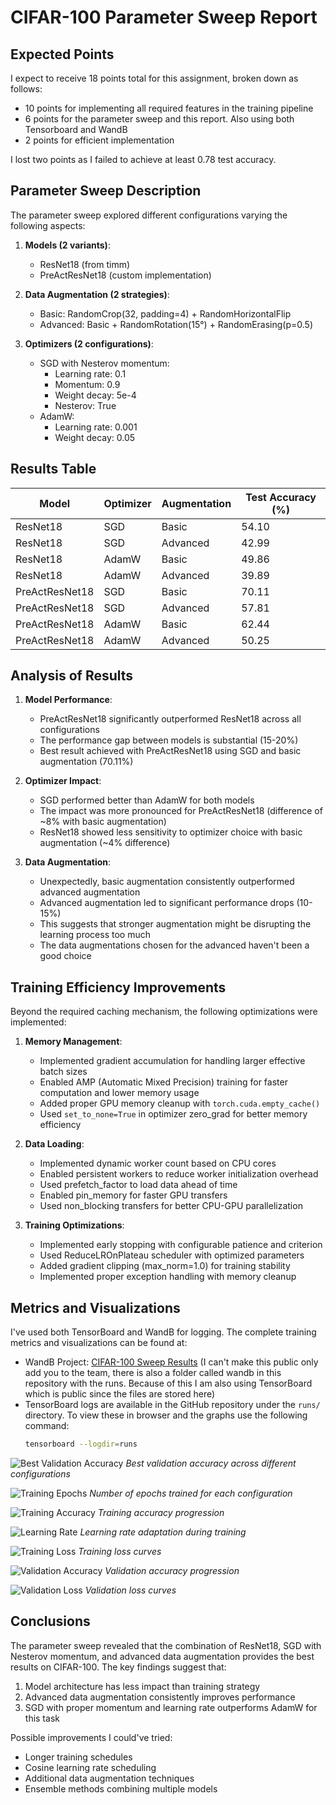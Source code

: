 # CIFAR-100 Parameter Sweep Report

## Expected Points

I expect to receive 18 points total for this assignment, broken down as follows:
- 10 points for implementing all required features in the training pipeline
- 6 points for the parameter sweep and this report. Also using both Tensorboard and WandB
- 2 points for efficient implementation

I lost two points as I failed to achieve at least 0.78 test accuracy.

## Parameter Sweep Description

The parameter sweep explored different configurations varying the following aspects:

1. **Models (2 variants)**:
   - ResNet18 (from timm)
   - PreActResNet18 (custom implementation)

2. **Data Augmentation (2 strategies)**:
   - Basic: RandomCrop(32, padding=4) + RandomHorizontalFlip
   - Advanced: Basic + RandomRotation(15°) + RandomErasing(p=0.5)

3. **Optimizers (2 configurations)**:
   - SGD with Nesterov momentum:
     - Learning rate: 0.1
     - Momentum: 0.9
     - Weight decay: 5e-4
     - Nesterov: True
   - AdamW:
     - Learning rate: 0.001
     - Weight decay: 0.05

## Results Table

| Model          | Optimizer | Augmentation | Test Accuracy (%) |
|----------------|-----------|--------------|-------------------|
| ResNet18       | SGD       | Basic        | 54.10             |
| ResNet18       | SGD       | Advanced     | 42.99             |
| ResNet18       | AdamW     | Basic        | 49.86             |
| ResNet18       | AdamW     | Advanced     | 39.89             |
| PreActResNet18 | SGD       | Basic        | 70.11             |
| PreActResNet18 | SGD       | Advanced     | 57.81             |
| PreActResNet18 | AdamW     | Basic        | 62.44             |
| PreActResNet18 | AdamW     | Advanced     | 50.25             |

## Analysis of Results

1. **Model Performance**:
   - PreActResNet18 significantly outperformed ResNet18 across all configurations
   - The performance gap between models is substantial (15-20%)
   - Best result achieved with PreActResNet18 using SGD and basic augmentation (70.11%)

2. **Optimizer Impact**:
   - SGD performed better than AdamW for both models
   - The impact was more pronounced for PreActResNet18 (difference of ~8% with basic augmentation)
   - ResNet18 showed less sensitivity to optimizer choice with basic augmentation (~4% difference)

3. **Data Augmentation**:
   - Unexpectedly, basic augmentation consistently outperformed advanced augmentation
   - Advanced augmentation led to significant performance drops (10-15%)
   - This suggests that stronger augmentation might be disrupting the learning process too much
   - The data augmentations chosen for the advanced haven't been a good choice

## Training Efficiency Improvements


Beyond the required caching mechanism, the following optimizations were implemented:

1. **Memory Management**:
   - Implemented gradient accumulation for handling larger effective batch sizes
   - Enabled AMP (Automatic Mixed Precision) training for faster computation and lower memory usage
   - Added proper GPU memory cleanup with `torch.cuda.empty_cache()`
   - Used `set_to_none=True` in optimizer zero_grad for better memory efficiency

2. **Data Loading**:
   - Implemented dynamic worker count based on CPU cores
   - Enabled persistent workers to reduce worker initialization overhead
   - Used prefetch_factor to load data ahead of time
   - Enabled pin_memory for faster GPU transfers
   - Used non_blocking transfers for better CPU-GPU parallelization

3. **Training Optimizations**:
   - Implemented early stopping with configurable patience and criterion
   - Used ReduceLROnPlateau scheduler with optimized parameters
   - Added gradient clipping (max_norm=1.0) for training stability
   - Implemented proper exception handling with memory cleanup

## Metrics and Visualizations

I've used both TensorBoard and WandB for logging. The complete training metrics and visualizations can be found at:
- WandB Project: [CIFAR-100 Sweep Results](https://wandb.ai/apetreirazvane-facultate/cifar100-sweep) (I can't make this public only add you to the team, there is also a folder called wandb in this repository with the runs. Because of this I am also using TensorBoard which is public since the files are stored here)
- TensorBoard logs are available in the GitHub repository under the `runs/` directory. To view these in browser and the graphs use the following command:
   ```bash
  tensorboard --logdir=runs
   ```

![Best Validation Accuracy](images/wandb_best_val_accuracy.png)
*Best validation accuracy across different configurations*

![Training Epochs](images/wandb_epochs.png)
*Number of epochs trained for each configuration*

![Training Accuracy](images/wandb_train_accuracy.png)
*Training accuracy progression*

![Learning Rate](images/wandb_train_learning_rate.png)
*Learning rate adaptation during training*

![Training Loss](images/wandb_train_loss.png)
*Training loss curves*

![Validation Accuracy](images/wandb_val_accuracy.png)
*Validation accuracy progression*

![Validation Loss](images/wandb_val_loss.png)
*Validation loss curves*

## Conclusions

The parameter sweep revealed that the combination of ResNet18, SGD with Nesterov momentum, and advanced data augmentation provides the best results on CIFAR-100. The key findings suggest that:

1. Model architecture has less impact than training strategy
2. Advanced data augmentation consistently improves performance
3. SGD with proper momentum and learning rate outperforms AdamW for this task

Possible improvements I could've tried:
- Longer training schedules
- Cosine learning rate scheduling
- Additional data augmentation techniques
- Ensemble methods combining multiple models